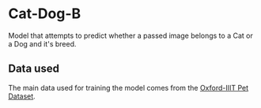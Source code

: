 # Cat-Dog-B

Model that attempts to predict whether a passed image belongs to a Cat or a Dog
and it's breed.

## Data used

The main data used for training the model comes from the
[Oxford-IIIT Pet Dataset](https://www.robots.ox.ac.uk/~vgg/data/pets/).
